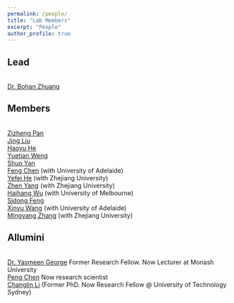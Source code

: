 ```yaml
---
permalink: /people/
title: "Lab Members"
excerpt: "People"
author_profile: true
---
```


## Lead
<br><a href="https://bohanzhuang.github.io/">Dr. Bohan Zhuang</a>

## Members

<br><a href="https://zizhengpan.github.io/">Zizheng Pan</a>
<br><a href="https://www.jing-liu.com/">Jing Liu</a>
<br><a href="https://charles-haoyuhe.github.io/">Haoyu He</a>
<br><a href="https://openreview.net/profile?id=~Yuetian_Weng1">Yuetian Weng</a>
<br><a href="https://www.linkedin.com/in/yan-shuo-49888164/?originalSubdomain=au">Shuo Yan</a>
<br><a href="https://github.com/Chenfeng1271">Feng Chen</a> (with University of Adelaide)
<br><a href="https://scholar.google.com/citations?user=CTEQwwwAAAAJ&hl=zh-CN&oi=ao">Yefei He</a> (with Zhejiang University)
<br><a href="">Zhen Yang</a> (with Zhejiang University)
<br><a href="https://mechanical.eng.unimelb.edu.au/people/research-students/roboticsoptimisation/haihang-wu">Haihang Wu</a> (with University of Melbourne)
<br><a href="https://sidongfeng.github.io/">Sidong Feng</a> 
<br><a href="">Xinyu Wang</a> (with University of Adelaide)
<br><a href="">Mingyang Zhang</a> (with Zhejiang University)


## Allumini
<br><a href="https://scholar.google.com/citations?user=URHQRGwAAAAJ&hl=en">Dr. Yasmeen George</a>  Former Research Fellow. Now Lecturer at Monash University
<br><a href="https://scholar.google.com/citations?user=Hoh9p_kAAAAJ&hl=en">Peng Chen</a>  Now research scientist 
<br><a href="https://scholar.google.com/citations?user=RLAgwBkAAAAJ&hl=en">Changlin Li</a> (Former PhD. Now Research Fellow @ University of Technology Sydney)

